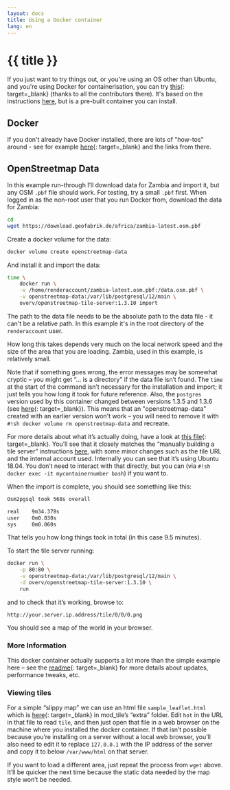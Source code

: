 ```yaml
---
layout: docs
title: Using a Docker container
lang: en
---
```


# {{ title }}

If you just want to try things out, or you're using an OS other than Ubuntu, and you're using Docker for containerisation, you can try [this](https://github.com/Overv/openstreetmap-tile-server/blob/master/README.md){: target=_blank} (thanks to all the contributors there).  It's based on the instructions [here](/serving-tiles/manually-building-a-tile-server-ubuntu-18-04-lts/), but is a pre-built container you can install.

## Docker

If you don't already have Docker installed, there are lots of "how-tos" around - see for example [here](https://www.openstreetmap.org/user/SomeoneElse/diary/45070){: target=_blank} and the links from there.

## OpenStreetmap Data

In this example run-through I’ll download data for Zambia and import it, but any OSM `.pbf` file should work.  For testing, try a small `.pbf` first.  When logged in as the non-root user that you run Docker from, download the data for Zambia:

```sh
cd
wget https://download.geofabrik.de/africa/zambia-latest.osm.pbf
```

Create a docker volume for the data:

```sh
docker volume create openstreetmap-data
```

And install it and import the data:

```sh 
time \
    docker run \
    -v /home/renderaccount/zambia-latest.osm.pbf:/data.osm.pbf \
    -v openstreetmap-data:/var/lib/postgresql/12/main \
    overv/openstreetmap-tile-server:1.3.10 import
```

The path to the data file needs to be the absolute path to the data file - it can't be a relative path.  In this example it's in the root directory of the `renderaccount` user.

How long this takes depends very much on the local network speed and the size of the area that you are loading. Zambia, used in this example, is relatively small.

Note that if something goes wrong, the error messages may be somewhat cryptic – you might get “… is a directory” if the data file isn’t found. The `time` at the start of the command isn’t necessary for the installation and import; it just tells you how long it took for future reference.  Also, the `postgres` version used by this container changed between versions 1.3.5 and 1.3.6 (see [here](https://github.com/Overv/openstreetmap-tile-server/releases/tag/v1.3.6){: target=_blank}).  This means that an "openstreetmap-data" created with an earlier version won't work – you will need to remove it with `#!sh docker volume rm openstreetmap-data` and recreate.

For more details about what it’s actually doing, have a look at [this file](https://github.com/Overv/openstreetmap-tile-server/blob/master/Dockerfile){: target=_blank}. You’ll see that it closely matches the “manually building a tile server” instructions [here](/serving-tiles/manually-building-a-tile-server-ubuntu-18-04-lts/), with some minor changes such as the tile URL and the internal account used. Internally you can see that it’s using Ubuntu 18.04. You don’t need to interact with that directly, but you can (via `#!sh docker exec -it mycontainernumber bash`) if you want to.

When the import is complete, you should see something like this:

```sh
Osm2pgsql took 568s overall

real    9m34.378s
user    0m0.030s
sys     0m0.060s
```

That tells you how long things took in total (in this case 9.5 minutes).

To start the tile server running:

```sh
docker run \
    -p 80:80 \
    -v openstreetmap-data:/var/lib/postgresql/12/main \
    -d overv/openstreetmap-tile-server:1.3.10 \
    run
```

and to check that it’s working, browse to:

`http://your.server.ip.address/tile/0/0/0.png`

You should see a map of the world in your browser.

### More Information

This docker container actually supports a lot more than the simple example here – see the [readme](https://github.com/Overv/openstreetmap-tile-server/blob/master/README.md){: target=_blank} for more details about updates, performance tweaks, etc.

### Viewing tiles

For a simple “slippy map” we can use an html file `sample_leaflet.html` which is [here](https://github.com/SomeoneElseOSM/mod_tile/blob/switch2osm/extra/sample_leaflet.html){: target=_blank} in mod_tile’s “extra” folder. Edit `hot` in the URL in that file to read `tile`, and then just open that file in a web browser on the machine where you installed the docker container. If that isn’t possible because you’re installing on a server without a local web browser, you’ll also need to edit it to replace `127.0.0.1` with the IP address of the server and copy it to below `/var/www/html` on that server.

If you want to load a different area, just repeat the process from `wget` above. It’ll be quicker the next time because the static data needed by the map style won’t be needed.
